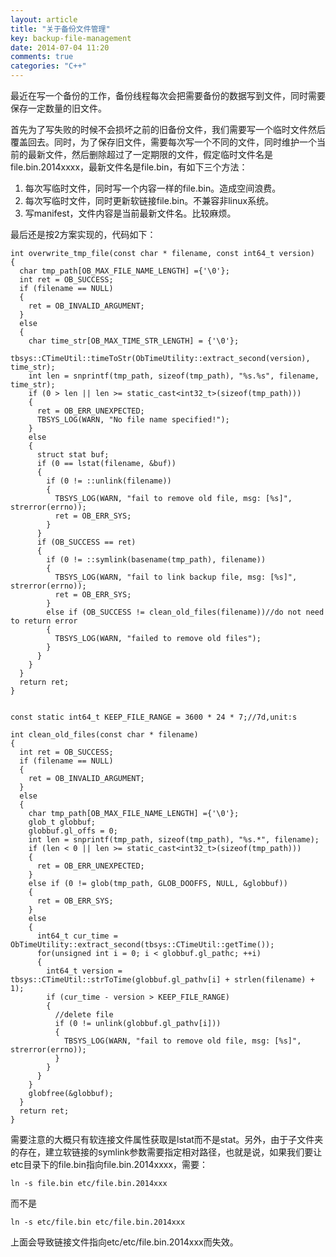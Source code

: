 ```yaml
---
layout: article
title: "关于备份文件管理"
key: backup-file-management
date: 2014-07-04 11:20
comments: true
categories: "C++"
---
```


  最近在写一个备份的工作，备份线程每次会把需要备份的数据写到文件，同时需要保存一定数量的旧文件。

  首先为了写失败的时候不会损坏之前的旧备份文件，我们需要写一个临时文件然后覆盖回去。同时，为了保存旧文件，需要每次写一个不同的文件，同时维护一个当前的最新文件，然后删除超过了一定期限的文件，假定临时文件名是file.bin.2014xxxx，最新文件名是file.bin，有如下三个方法：

  1. 每次写临时文件，同时写一个内容一样的file.bin。造成空间浪费。
  2. 每次写临时文件，同时更新软链接file.bin。不兼容非linux系统。
  3. 写manifest，文件内容是当前最新文件名。比较麻烦。

  最后还是按2方案实现的，代码如下：

<!--more-->

	int overwrite_tmp_file(const char * filename, const int64_t version)
	{
	  char tmp_path[OB_MAX_FILE_NAME_LENGTH] ={'\0'};
	  int ret = OB_SUCCESS;
	  if (filename == NULL)
	  {
	    ret = OB_INVALID_ARGUMENT;
	  }
	  else
	  {
	    char time_str[OB_MAX_TIME_STR_LENGTH] = {'\0'};
	    tbsys::CTimeUtil::timeToStr(ObTimeUtility::extract_second(version), time_str);
	    int len = snprintf(tmp_path, sizeof(tmp_path), "%s.%s", filename, time_str);
	    if (0 > len || len >= static_cast<int32_t>(sizeof(tmp_path)))
	    {
	      ret = OB_ERR_UNEXPECTED;
	      TBSYS_LOG(WARN, "No file name specified!");
	    }
	    else
	    {
	      struct stat buf;
	      if (0 == lstat(filename, &buf))
	      {
	        if (0 != ::unlink(filename))
	        {
	          TBSYS_LOG(WARN, "fail to remove old file, msg: [%s]", strerror(errno));
	          ret = OB_ERR_SYS;
	        }
	      }
	      if (OB_SUCCESS == ret)
	      {
	        if (0 != ::symlink(basename(tmp_path), filename))
	        {
	          TBSYS_LOG(WARN, "fail to link backup file, msg: [%s]", strerror(errno));
	          ret = OB_ERR_SYS;
	        }
	        else if (OB_SUCCESS != clean_old_files(filename))//do not need to return error
	        {
	          TBSYS_LOG(WARN, "failed to remove old files");
	        }
	      }
	    }
	  }
	  return ret;
	}

	
	const static int64_t KEEP_FILE_RANGE = 3600 * 24 * 7;//7d,unit:s

	int clean_old_files(const char * filename)
	{
	  int ret = OB_SUCCESS;
	  if (filename == NULL)
	  {
	    ret = OB_INVALID_ARGUMENT;
	  }
	  else
	  {
	    char tmp_path[OB_MAX_FILE_NAME_LENGTH] ={'\0'};
	    glob_t globbuf;
	    globbuf.gl_offs = 0;
	    int len = snprintf(tmp_path, sizeof(tmp_path), "%s.*", filename);
	    if (len < 0 || len >= static_cast<int32_t>(sizeof(tmp_path)))
	    {
	      ret = OB_ERR_UNEXPECTED;
	    }
	    else if (0 != glob(tmp_path, GLOB_DOOFFS, NULL, &globbuf))
	    {
	      ret = OB_ERR_SYS;
	    }
	    else
	    {
	      int64_t cur_time = ObTimeUtility::extract_second(tbsys::CTimeUtil::getTime());
	      for(unsigned int i = 0; i < globbuf.gl_pathc; ++i)
	      {
	        int64_t version = tbsys::CTimeUtil::strToTime(globbuf.gl_pathv[i] + strlen(filename) + 1);
	        if (cur_time - version > KEEP_FILE_RANGE)
	        {
	          //delete file
	          if (0 != unlink(globbuf.gl_pathv[i]))
	          {
	            TBSYS_LOG(WARN, "fail to remove old file, msg: [%s]", strerror(errno));
	          }
	        }
	      }
	    }
	    globfree(&globbuf);
	  }
	  return ret;
	}
  
  需要注意的大概只有软连接文件属性获取是lstat而不是stat。另外，由于子文件夹的存在，建立软链接的symlink参数需要指定相对路径，也就是说，如果我们要让etc目录下的file.bin指向file.bin.2014xxxx，需要：

	ln -s file.bin etc/file.bin.2014xxx

  而不是

	ln -s etc/file.bin etc/file.bin.2014xxx  
  
  上面会导致链接文件指向etc/etc/file.bin.2014xxx而失效。